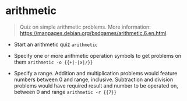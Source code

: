 # arithmetic
> Quiz on simple arithmetic problems.
> More information: <https://manpages.debian.org/bsdgames/arithmetic.6.en.html>.

- Start an arithmetic quiz
`arithmetic`

- Specify one or more arithmetic operation symbols to get problems on them
`arithmetic -o {{+|-|x|/}}`

- Specify a range. Addition and multiplication problems would feature numbers between 0 and range, inclusive. Subtraction and division problems would have required result and number to be operated on, between 0 and range
`arithmetic -r {{7}}`
